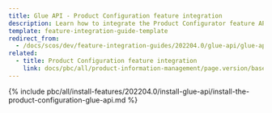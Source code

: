 ```yaml
---
title: Glue API - Product Configuration feature integration
description: Learn how to integrate the Product Configurator feature API into a Spryker project.
template: feature-integration-guide-template
redirect_from:
  - /docs/scos/dev/feature-integration-guides/202204.0/glue-api/glue-api-product-configuration-feature-integration.html
related:
  - title: Product Configuration feature integration
    link: docs/pbc/all/product-information-management/page.version/base-shop/install-and-upgrade/install-features/install-the-product-feature.html
---
```


{% include pbc/all/install-features/202204.0/install-glue-api/install-the-product-configuration-glue-api.md %} <!-- To edit, see /_includes/pbc/all/install-features/202204.0/install-glue-api/install-the-product-configuration-glue-api.md -->
